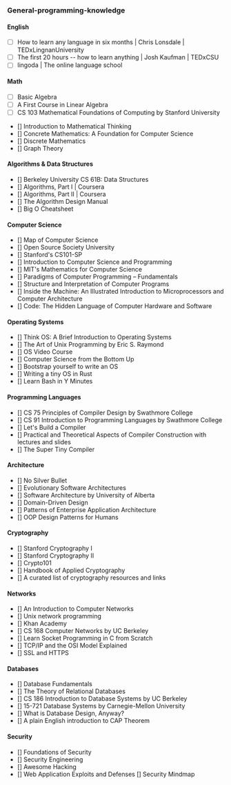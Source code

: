 ### General-programming-knowledge

#### English

- [ ] How to learn any language in six months | Chris Lonsdale | TEDxLingnanUniversity
- [ ] The first 20 hours -- how to learn anything | Josh Kaufman | TEDxCSU
- [ ] lingoda | The online language school

#### Math

- [ ] Basic Algebra
- [ ] A First Course in Linear Algebra
- [ ] CS 103 Mathematical Foundations of Computing by Stanford University
- [] Introduction to Mathematical Thinking
- [] Concrete Mathematics: A Foundation for Computer Science
- [] Discrete Mathematics
- [] Graph Theory

#### Algorithms & Data Structures

- [] Berkeley University CS 61B: Data Structures
- [] Algorithms, Part I | Coursera
- [] Algorithms, Part II | Coursera
- [] The Algorithm Design Manual
- [] Big O Cheatsheet

#### Computer Science

- [] Map of Computer Science
- [] Open Source Society University
- [] Stanford's CS101-SP
- [] Introduction to Computer Science and Programming
- [] MIT's Mathematics for Computer Science
- [] Paradigms of Computer Programming – Fundamentals
- [] Structure and Interpretation of Computer Programs
- [] Inside the Machine: An Illustrated Introduction to Microprocessors and Computer Architecture
- [] Code: The Hidden Language of Computer Hardware and Software

#### Operating Systems

- [] Think OS: A Brief Introduction to Operating Systems
- [] The Art of Unix Programming by Eric S. Raymond
- [] OS Video Course
- [] Computer Science from the Bottom Up
- [] Bootstrap yourself to write an OS
- [] Writing a tiny OS in Rust
- [] Learn Bash in Y Minutes

#### Programming Languages

- [] CS 75 Principles of Compiler Design by Swathmore College
- [] CS 91 Introduction to Programming Languages by Swathmore College
- [] Let's Build a Compiler
- [] Practical and Theoretical Aspects of Compiler Construction with lectures and slides
- [] The Super Tiny Compiler

#### Architecture

- [] No Silver Bullet
- [] Evolutionary Software Architectures
- [] Software Architecture by University of Alberta
- [] Domain-Driven Design
- [] Patterns of Enterprise Application Architecture
- [] OOP Design Patterns for Humans

#### Cryptography

- [] Stanford Cryptography I
- [] Stanford Cryptography II
- [] Crypto101
- [] Handbook of Applied Cryptography
- [] A curated list of cryptography resources and links

#### Networks

- [] An Introduction to Computer Networks
- [] Unix network programming
- [] Khan Academy
- [] CS 168 Computer Networks by UC Berkeley
- [] Learn Socket Programming in C from Scratch
- [] TCP/IP and the OSI Model Explained
- [] SSL and HTTPS

#### Databases

- [] Database Fundamentals
- [] The Theory of Relational Databases
- [] CS 186 Introduction to Database Systems by UC Berkeley
- [] 15-721 Database Systems by Carnegie-Mellon University
- [] What is Database Design, Anyway?
- [] A plain English introduction to CAP Theorem

#### Security

- [] Foundations of Security
- [] Security Engineering
- [] Awesome Hacking
- [] Web Application Exploits and Defenses
[] Security Mindmap
